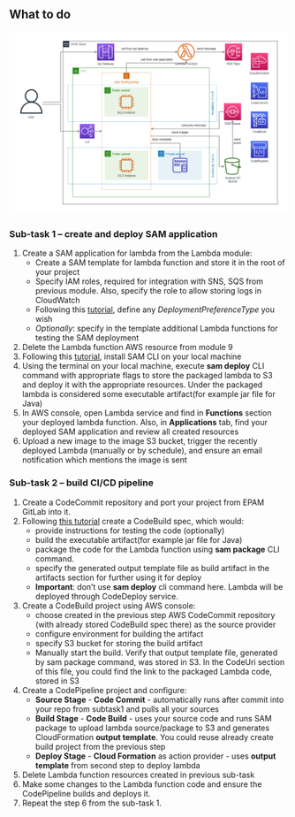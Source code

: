 ## What to do

![](images/cicd-app-infrastructure.png)

### Sub-task 1 – create and deploy SAM application

1. Create a SAM application for lambda from the Lambda module:
   - Create a SAM template for lambda function and store it in the root of your project
   - Specify IAM roles, required for integration with SNS, SQS from previous module. Also,
   specify the role to allow storing logs in CloudWatch
   - Following this [tutorial](https://docs.aws.amazon.com/serverless-application-model/latest/developerguide/automating-updates-to-serverless-apps.html), define any *DeploymentPreferenceType* you wish
   - *Optionally*: specify in the template additional Lambda functions for testing the SAM
   deployment
2. Delete the Lambda function AWS resource from module 9
3. Following this [tutorial](https://docs.aws.amazon.com/serverless-application-model/latest/developerguide/serverless-sam-cli-install.html), install SAM CLI on your local machine
4. Using the terminal on your local machine, execute **sam deploy** CLI command with appropriate
   flags to store the packaged lambda to S3 and deploy it with the appropriate resources. Under the packaged lambda is considered some
   executable artifact(for example jar file for Java)
5. In AWS console, open Lambda service and find in **Functions** section your deployed lambda
   function. Also, in **Applications** tab, find your deployed SAM application and review all created
   resources
6. Upload a new image to the image S3 bucket, trigger the recently deployed Lambda (manually or
   by schedule), and ensure an email notification which mentions the image is sent

### Sub-task 2 – build CI/CD pipeline

1. Create a CodeCommit repository and port your project from EPAM GitLab into it.
2. Following [this tutorial](https://docs.aws.amazon.com/codebuild/latest/userguide/getting-started-cli-create-build-spec.html) create a CodeBuild spec, which would:
   - provide instructions for testing the code (optionally)
   - build the executable artifact(for example jar file for Java)
   - package the code for the Lambda function using **sam package** CLI command.
   - specify the generated output template file as build artifact in the artifacts section for
   further using it for deploy
   - **Important**: don’t use **sam deploy** cli command here. Lambda will be deployed through
   CodeDeploy service.
3. Create a CodeBuild project using AWS console:
   - choose created in the previous step AWS CodeCommit repository (with already stored
   CodeBuild spec there) as the source provider
   - configure environment for building the artifact
   - specify S3 bucket for storing the build artifact
   - Manually start the build. Verify that output template file, generated by sam package
   command, was stored in S3. In the CodeUri section of this file, you could find the link to the
   packaged Lambda code, stored in S3
4. Create a CodePipeline project and configure:
   - **Source Stage** - **Code Commit** - automatically runs after commit into your repo from
   subtask1 and pulls all your sources
   - **Build Stage** - **Code Build** - uses your source code and runs SAM package to upload lambda
   source/package to S3 and generates CloudFormation **output template**. You could reuse
   already create build project from the previous step
   - **Deploy Stage** - **Cloud Formation** as action provider - uses **output template** from second
   step to deploy lambda
5. Delete Lambda function resources created in previous sub-task
6. Make some changes to the Lambda function code and ensure the CodePipeline builds and deploys
   it.
7. Repeat the step 6 from the sub-task 1.